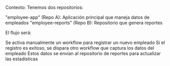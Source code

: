 Contexto:
Tenemos dos repositorios:

"employee-app" (Repo A): Aplicación principal que maneja datos de empleados
"employee-reports" (Repo B): Repositorio que genera reportes

El flujo será:

Se activa manualmente un workflow para registrar un nuevo empleado
Si el registro es exitoso, se dispara otro workflow que captura los datos del empleado
Estos datos se envían al repositorio de reportes para actualizar las estadísticas
